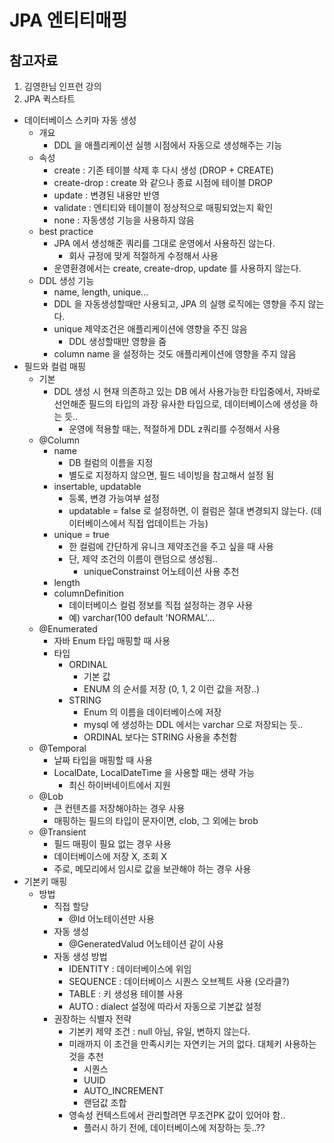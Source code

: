 

# JPA 엔티티매핑

## 참고자료 

1. 김영한님 인프런 강의
2. JPA 퀵스타트



 - 데이터베이스 스키마 자동 생성
	 - 개요
		 - DDL 을 애플리케이션 실행 시점에서 자동으로 생성해주는 기능
	 - 속성
		 - create : 기존 테이블 삭제 후 다시 생성 (DROP + CREATE)
		 - create-drop : create 와 같으나 종료 시점에 테이블 DROP
		 - update : 변경된 내용만 반영
		 - validate : 엔티티와 테이블이 정상적으로 매핑되었는지 확인
		 - none : 자동생성 기능을 사용하지 않음
	 - best practice
		 - JPA 에서 생성해준 쿼리를 그대로 운영에서 사용하진 않는다.
			 - 회사 규정에 맞게 적절하게 수정해서 사용
		 - 운영환경에서는 create, create-drop, update 를 사용하지 않는다.
	 - DDL 생성 기능
		 - name, length, unique... 
		 - DDL 을 자동생성할때만 사용되고, JPA 의 실행 로직에는 영향을 주지 않는다.
		 - unique 제약조건은 애플리케이션에 영향을 주진 않음
			 - DDL 생성할때만 영향을 줌
		 - column name 을 설정하는 것도 애플리케이션에 영향을 주지 않음
 - 필드와 컬럼 매핑
	 - 기본 
		 - DDL 생성 시 현재 의존하고 있는 DB 에서 사용가능한 타입중에서, 자바로 선언해준 필드의 타입의 과장 유사한 타입으로, 데이터베이스에 생성을 하는 듯..
			 - 운영에 적용할 때는, 적절하게 DDL z쿼리를 수정해서 사용
	 - @Column
		 - name
			 - DB 컬럼의 이름을 지정
			 - 별도로 지정하지 않으면, 필드 네이빙을 참고해서 설정 됨
		 - insertable, updatable
			 - 등록, 변경 가능여부 설정
			 - updatable = false 로 설정하면, 이 컬럼은 절대 변경되지 않는다. (데이터베이스에서 직접 업데이트는 가능)
		 - unique = true
			 - 한 컬럼에 간단하게 유니크 제약조건을 주고 싶을 때 사용
			 - 단, 제약 조건의 이름이 랜덤으로 생성됨..
				 - uniqueConstrainst 어노테이션 사용 추천
		 - length
		 - columnDefinition
			 - 데이터베이스 컬럼 정보를 직접 설정하는 경우 사용
			 - 예) varchar(100 default 'NORMAL'... 
	 - @Enumerated
		 - 자바 Enum 타입 매핑할 때 사용
		 - 타입
			 - ORDINAL
				 - 기본 값
				 - ENUM 의 순서를 저장 (0, 1, 2 이런 값을 저장..)
			 - STRING
				 - Enum 의 이름을 데이터베이스에 저장
				 - mysql 에 생성하는 DDL 에서는 varchar 으로 저장되는 듯..
				 - ORDINAL 보다는 STRING 사용을 추천함
	 - @Temporal
		 - 날짜 타입을 매핑할 때 사용
		 - LocalDate, LocalDateTime 을 사용할 때는 생략 가능
			 - 최신 하이버네이트에서 지원
	 - @Lob
		 - 큰 컨텐츠를 저장해야하는 경우 사용
		 - 매핑하는 필드의 타입이 문자이면, clob, 그 외에는 brob
	 - @Transient
		 - 필드 매핑이 필요 없는 경우 사용
		 - 데이터베이스에 저장 X, 조회 X
		 - 주로, 메모리에서 임시로 값을 보관해야 하는 경우 사용
 - 기본키 매핑
	 - 방법
		 - 직접 할당
			 - @Id 어노테이션만 사용
		 - 자동 생성
			 - @GeneratedValud 어노테이션 같이 사용
		 - 자동 생성 방법
			 - IDENTITY : 데이터베이스에 위임
			 - SEQUENCE : 데이터베이스 시퀀스 오브젝트 사용 (오라클?)
			 - TABLE : 키 생성용 테이블 사용
			 - AUTO : dialect 설정에 따라서 자동으로 기본값 설정
		 - 권장하는 식별자 전략
			 - 기본키 제약 조건 : null 아님, 유일, 변하지 않는다.
			 - 미래까지 이 조건을 만족시키는 자연키는 거의 없다. 대체키 사용하는 것을 추천
				 - 시퀀스
				 - UUID
				 - AUTO_INCREMENT
				 - 랜덤값 조합
			 - 영속성 컨텍스트에서 관리할려면 무조건PK 값이 있어야 함..
				 - 플러시 하기 전에, 데이터베이스에 저장하는 듯..??
